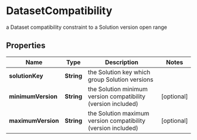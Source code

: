 

# DatasetCompatibility

a Dataset compatibility constraint to a Solution version open range

## Properties

| Name | Type | Description | Notes |
|------------ | ------------- | ------------- | -------------|
|**solutionKey** | **String** | the Solution key which group Solution versions |  |
|**minimumVersion** | **String** | the Solution minimum version compatibility (version included) |  [optional] |
|**maximumVersion** | **String** | the Solution maximum version compatibility (version included) |  [optional] |



